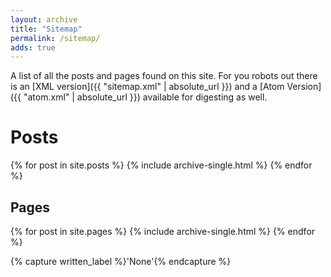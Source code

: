 ```yaml
---
layout: archive
title: "Sitemap"
permalink: /sitemap/
adds: true
---
```


A list of all the posts and pages found on this site. For you robots out there is an [XML version]({{ "sitemap.xml" | absolute_url }}) and a [Atom Version]({{ "atom.xml" | absolute_url }}) available for digesting as well.

# Posts

{% for post in site.posts %}
  {% include archive-single.html %}
{% endfor %}

## Pages

{% for post in site.pages %}
  {% include archive-single.html %}
{% endfor %}

{% capture written_label %}'None'{% endcapture %}